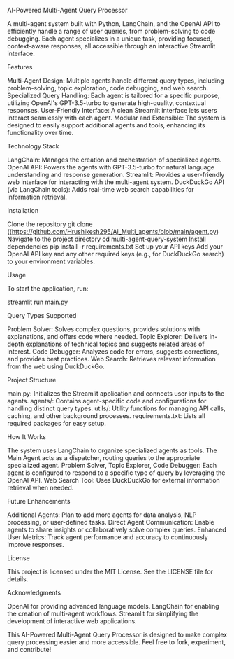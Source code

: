 AI-Powered Multi-Agent Query Processor

A multi-agent system built with Python, LangChain, and the OpenAI API to efficiently handle a range of user queries, from problem-solving to code debugging. Each agent specializes in a unique task, providing focused, context-aware responses, all accessible through an interactive Streamlit interface.

Features

Multi-Agent Design: Multiple agents handle different query types, including problem-solving, topic exploration, code debugging, and web search.
Specialized Query Handling: Each agent is tailored for a specific purpose, utilizing OpenAI's GPT-3.5-turbo to generate high-quality, contextual responses.
User-Friendly Interface: A clean Streamlit interface lets users interact seamlessly with each agent.
Modular and Extensible: The system is designed to easily support additional agents and tools, enhancing its functionality over time.

Technology Stack

LangChain: Manages the creation and orchestration of specialized agents.
OpenAI API: Powers the agents with GPT-3.5-turbo for natural language understanding and response generation.
Streamlit: Provides a user-friendly web interface for interacting with the multi-agent system.
DuckDuckGo API (via LangChain tools): Adds real-time web search capabilities for information retrieval.

Installation

Clone the repository
git clone ((https://github.com/Hrushikesh295/Ai_Multi_agents/blob/main/agent.py)
Navigate to the project directory
cd multi-agent-query-system
Install dependencies
pip install -r requirements.txt
Set up your API keys
Add your OpenAI API key and any other required keys (e.g., for DuckDuckGo search) to your environment variables.

Usage

To start the application, run:

streamlit run main.py

Query Types Supported

Problem Solver: Solves complex questions, provides solutions with explanations, and offers code where needed.
Topic Explorer: Delivers in-depth explanations of technical topics and suggests related areas of interest.
Code Debugger: Analyzes code for errors, suggests corrections, and provides best practices.
Web Search: Retrieves relevant information from the web using DuckDuckGo.

Project Structure

main.py: Initializes the Streamlit application and connects user inputs to the agents.
agents/: Contains agent-specific code and configurations for handling distinct query types.
utils/: Utility functions for managing API calls, caching, and other background processes.
requirements.txt: Lists all required packages for easy setup.

How It Works

The system uses LangChain to organize specialized agents as tools.
The Main Agent acts as a dispatcher, routing queries to the appropriate specialized agent.
Problem Solver, Topic Explorer, Code Debugger: Each agent is configured to respond to a specific type of query by leveraging the OpenAI API.
Web Search Tool: Uses DuckDuckGo for external information retrieval when needed.

Future Enhancements

Additional Agents: Plan to add more agents for data analysis, NLP processing, or user-defined tasks.
Direct Agent Communication: Enable agents to share insights or collaboratively solve complex queries.
Enhanced User Metrics: Track agent performance and accuracy to continuously improve responses.

License

This project is licensed under the MIT License. See the LICENSE file for details.

Acknowledgments

OpenAI for providing advanced language models.
LangChain for enabling the creation of multi-agent workflows.
Streamlit for simplifying the development of interactive web applications.

This AI-Powered Multi-Agent Query Processor is designed to make complex query processing easier and more accessible. Feel free to fork, experiment, and contribute!

